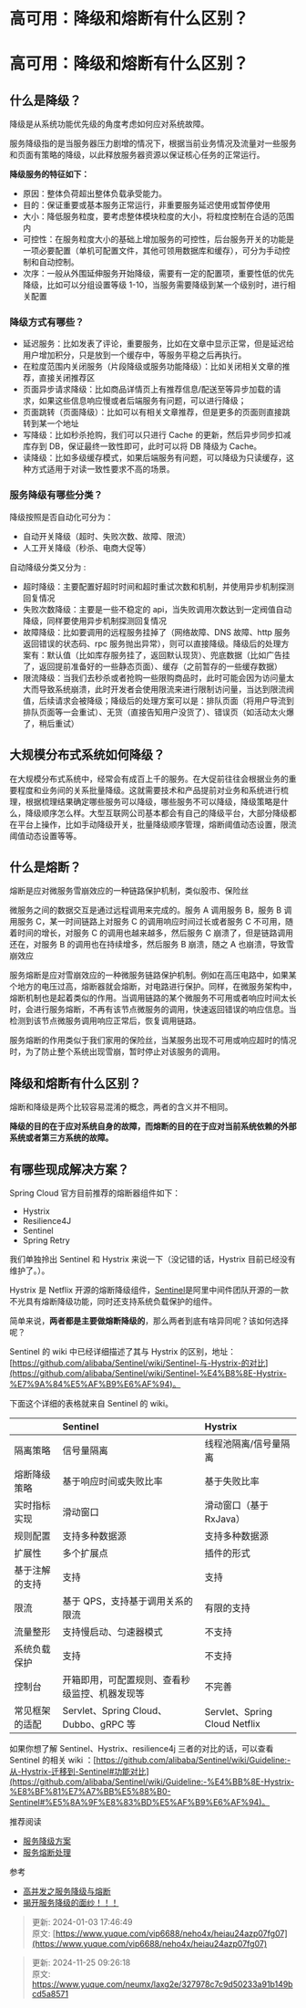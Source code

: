 # 高可用：降级和熔断有什么区别？

# 高可用：降级和熔断有什么区别？
## 什么是降级？
降级是从系统功能优先级的角度考虑如何应对系统故障。

服务降级指的是当服务器压力剧增的情况下，根据当前业务情况及流量对一些服务和页面有策略的降级，以此释放服务器资源以保证核心任务的正常运行。

**降级服务的特征如下：**

+ 原因：整体负荷超出整体负载承受能力。
+ 目的：保证重要或基本服务正常运行，非重要服务延迟使用或暂停使用
+ 大小：降低服务粒度，要考虑整体模块粒度的大小，将粒度控制在合适的范围内
+ 可控性：在服务粒度大小的基础上增加服务的可控性，后台服务开关的功能是一项必要配置（单机可配置文件，其他可领用数据库和缓存），可分为手动控制和自动控制。
+ 次序：一般从外围延伸服务开始降级，需要有一定的配置项，重要性低的优先降级，比如可以分组设置等级 1-10，当服务需要降级到某一个级别时，进行相关配置

### 降级方式有哪些？
+ 延迟服务：比如发表了评论，重要服务，比如在文章中显示正常，但是延迟给用户增加积分，只是放到一个缓存中，等服务平稳之后再执行。
+ 在粒度范围内关闭服务（片段降级或服务功能降级）：比如关闭相关文章的推荐，直接关闭推荐区
+ 页面异步请求降级：比如商品详情页上有推荐信息/配送至等异步加载的请求，如果这些信息响应慢或者后端服务有问题，可以进行降级；
+ 页面跳转（页面降级）：比如可以有相关文章推荐，但是更多的页面则直接跳转到某一个地址
+ 写降级：比如秒杀抢购，我们可以只进行 Cache 的更新，然后异步同步扣减库存到 DB，保证最终一致性即可，此时可以将 DB 降级为 Cache。
+ 读降级：比如多级缓存模式，如果后端服务有问题，可以降级为只读缓存，这种方式适用于对读一致性要求不高的场景。

### 服务降级有哪些分类？
降级按照是否自动化可分为：

+ 自动开关降级（超时、失败次数、故障、限流）
+ 人工开关降级（秒杀、电商大促等）

自动降级分类又分为 :

+ 超时降级：主要配置好超时时间和超时重试次数和机制，并使用异步机制探测回复情况
+ 失败次数降级：主要是一些不稳定的 api，当失败调用次数达到一定阀值自动降级，同样要使用异步机制探测回复情况
+ 故障降级：比如要调用的远程服务挂掉了（网络故障、DNS 故障、http 服务返回错误的状态码、rpc 服务抛出异常），则可以直接降级。降级后的处理方案有：默认值（比如库存服务挂了，返回默认现货）、兜底数据（比如广告挂了，返回提前准备好的一些静态页面）、缓存（之前暂存的一些缓存数据）
+ 限流降级：当我们去秒杀或者抢购一些限购商品时，此时可能会因为访问量太大而导致系统崩溃，此时开发者会使用限流来进行限制访问量，当达到限流阀值，后续请求会被降级；降级后的处理方案可以是：排队页面（将用户导流到排队页面等一会重试）、无货（直接告知用户没货了）、错误页（如活动太火爆了，稍后重试）

## 大规模分布式系统如何降级？
在大规模分布式系统中，经常会有成百上千的服务。在大促前往往会根据业务的重要程度和业务间的关系批量降级。这就需要技术和产品提前对业务和系统进行梳理，根据梳理结果确定哪些服务可以降级，哪些服务不可以降级，降级策略是什么，降级顺序怎么样。大型互联网公司基本都会有自己的降级平台，大部分降级都在平台上操作，比如手动降级开关，批量降级顺序管理，熔断阈值动态设置，限流阈值动态设置等等。

## 什么是熔断？
熔断是应对微服务雪崩效应的一种链路保护机制，类似股市、保险丝

微服务之间的数据交互是通过远程调用来完成的。服务 A 调用服务 B，服务 B 调用服务 C，某一时间链路上对服务 C 的调用响应时间过长或者服务 C 不可用，随着时间的增长，对服务 C 的调用也越来越多，然后服务 C 崩溃了，但是链路调用还在，对服务 B 的调用也在持续增多，然后服务 B 崩溃，随之 A 也崩溃，导致雪崩效应

服务熔断是应对雪崩效应的一种微服务链路保护机制。例如在高压电路中，如果某个地方的电压过高，熔断器就会熔断，对电路进行保护。同样，在微服务架构中，熔断机制也是起着类似的作用。当调用链路的某个微服务不可用或者响应时间太长时，会进行服务熔断，不再有该节点微服务的调用，快速返回错误的响应信息。当检测到该节点微服务调用响应正常后，恢复调用链路。

服务熔断的作用类似于我们家用的保险丝，当某服务出现不可用或响应超时的情况时，为了防止整个系统出现雪崩，暂时停止对该服务的调用。

## 降级和熔断有什么区别？
熔断和降级是两个比较容易混淆的概念，两者的含义并不相同。

**降级的目的在于应对系统自身的故障，而熔断的目的在于应对当前系统依赖的外部系统或者第三方系统的故障。**

## 有哪些现成解决方案？
Spring Cloud 官方目前推荐的熔断器组件如下：

+ Hystrix
+ Resilience4J
+ Sentinel
+ Spring Retry

我们单独拎出 Sentinel 和 Hystrix 来说一下（没记错的话，Hystrix 目前已经没有维护了。）。

Hystrix 是 Netflix 开源的熔断降级组件，[Sentinel](https://github.com/alibaba/Sentinel)是阿里中间件团队开源的一款不光具有熔断降级功能，同时还支持系统负载保护的组件。

简单来说，**两者都是主要做熔断降级的**，那么两者到底有啥异同呢？该如何选择呢？

Sentinel 的 wiki 中已经详细描述了其与 Hystrix 的区别，地址：[https://github.com/alibaba/Sentinel/wiki/Sentinel-与-Hystrix-的对比](https://github.com/alibaba/Sentinel/wiki/Sentinel-%E4%B8%8E-Hystrix-%E7%9A%84%E5%AF%B9%E6%AF%94)。

下面这个详细的表格就来自 Sentinel 的 wiki。

|  | Sentinel | Hystrix |
| --- | :--- | :--- |
| 隔离策略 | 信号量隔离 | 线程池隔离/信号量隔离 |
| 熔断降级策略 | 基于响应时间或失败比率 | 基于失败比率 |
| 实时指标实现 | 滑动窗口 | 滑动窗口（基于 RxJava） |
| 规则配置 | 支持多种数据源 | 支持多种数据源 |
| 扩展性 | 多个扩展点 | 插件的形式 |
| 基于注解的支持 | 支持 | 支持 |
| 限流 | 基于 QPS，支持基于调用关系的限流 | 有限的支持 |
| 流量整形 | 支持慢启动、匀速器模式 | 不支持 |
| 系统负载保护 | 支持 | 不支持 |
| 控制台 | 开箱即用，可配置规则、查看秒级监控、机器发现等 | 不完善 |
| 常见框架的适配 | Servlet、Spring Cloud、Dubbo、gRPC 等 | Servlet、Spring Cloud Netflix |


如果你想了解 Sentinel、Hystrix、resilience4j 三者的对比的话，可以查看 Sentinel 的相关 wiki ：[https://github.com/alibaba/Sentinel/wiki/Guideline:-从-Hystrix-迁移到-Sentinel#功能对比](https://github.com/alibaba/Sentinel/wiki/Guideline:-%E4%BB%8E-Hystrix-%E8%BF%81%E7%A7%BB%E5%88%B0-Sentinel#%E5%8A%9F%E8%83%BD%E5%AF%B9%E6%AF%94)。

推荐阅读

+ [服务降级方案](https://www.maro.ink/2018/06/08/fu-wu-jiang-ji-fang-an/)
+ [服务熔断处理](https://gudaoxuri.gitbook.io/microservices-architecture/wei-fu-wu-hua-zhi-ji-shu-jia-gou/services-circuit)

参考

+ [高并发之服务降级与熔断](https://suprisemf.github.io/2018/08/03/%E9%AB%98%E5%B9%B6%E5%8F%91%E4%B9%8B%E6%9C%8D%E5%8A%A1%E9%99%8D%E7%BA%A7%E4%B8%8E%E7%86%94%E6%96%AD/)
+ [揭开服务降级的面纱！！！](https://www.modb.pro/db/43433)



> 更新: 2024-01-03 17:46:49  
原文: [https://www.yuque.com/vip6688/neho4x/heiau24azp07fg07](https://www.yuque.com/vip6688/neho4x/heiau24azp07fg07)
>



> 更新: 2024-11-25 09:26:18  
> 原文: <https://www.yuque.com/neumx/laxg2e/327978c7c9d50233a91b149bcd5a8571>